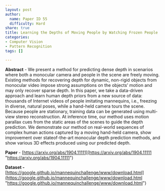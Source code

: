 ```yaml
---
layout: post
author:
  name: Paper ID 55
  difficulty: Hard
share: true
title: Learning the Depths of Moving People by Watching Frozen People
categories:
- Computer Vision
- Pattern Recognition
tags: []

---
```

**Abstract** - We present a method for predicting dense depth in scenarios where both a monocular camera and people in the scene are freely moving. Existing methods for recovering depth for dynamic, non-rigid objects from monocular video impose strong assumptions on the objects’ motion and may only recover sparse depth. In this paper, we take a data-driven approach and learn human depth priors from a new source of data: thousands of Internet videos of people imitating mannequins, i.e., freezing in diverse, natural poses, while a hand-held camera tours the scene. Because people are stationary, training data can be generated using multi-view stereo reconstruction. At inference time, our method uses motion parallax cues from the static areas of the scenes to guide the depth prediction. We demonstrate our method on real-world sequences of complex human actions captured by a moving hand-held camera, show improvement over stateof-the-art monocular depth prediction methods, and show various 3D effects produced using our predicted depth.

**Paper** - [https://arxiv.org/abs/1904.11111](https://arxiv.org/abs/1904.11111 "https://arxiv.org/abs/1904.11111")

**Dataset -** [https://google.github.io/mannequinchallenge/www/download.html](https://google.github.io/mannequinchallenge/www/download.html "https://google.github.io/mannequinchallenge/www/download.html")